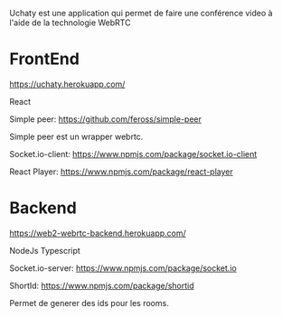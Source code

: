 Uchaty est une application qui permet de faire une conférence video à l'aide de la technologie WebRTC

# FrontEnd
https://uchaty.herokuapp.com/

React

Simple peer: https://github.com/feross/simple-peer

Simple peer est un wrapper webrtc.

Socket.io-client: https://www.npmjs.com/package/socket.io-client

React Player: https://www.npmjs.com/package/react-player


# Backend
https://web2-webrtc-backend.herokuapp.com/

NodeJs Typescript

Socket.io-server: https://www.npmjs.com/package/socket.io

ShortId: https://www.npmjs.com/package/shortid

Permet de generer des ids pour les rooms.






